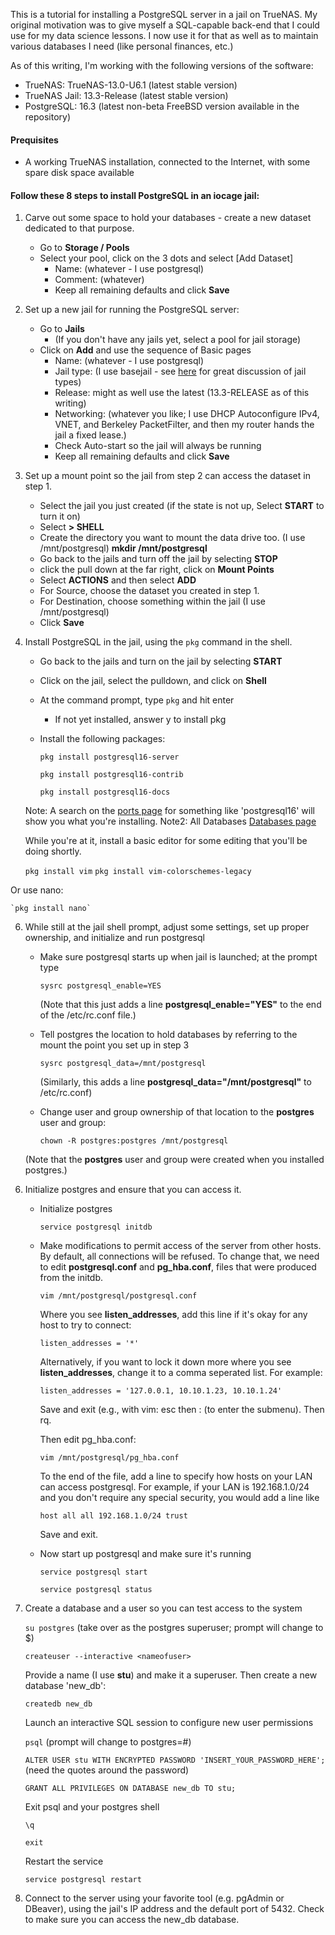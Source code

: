 
This is a tutorial for installing a PostgreSQL server in a jail on TrueNAS.  My original motivation was to give myself a SQL-capable back-end that I could use for my data science lessons.  I now use it for that as well as to maintain various databases I need (like personal finances, etc.)  

As of this writing, I'm working with the following versions of the software:

* TrueNAS:		TrueNAS-13.0-U6.1  (latest stable version)
* TrueNAS Jail:		13.3-Release  (latest stable version)
* PostgreSQL:  	16.3     (latest non-beta FreeBSD version available in the repository)
	
#### Prequisites
* A working TrueNAS installation, connected to the Internet, with some spare disk space available

#### Follow these 8 steps to install PostgreSQL in an iocage jail:

1. Carve out some space to hold your databases - create a new dataset dedicated to that purpose.

	* Go to **Storage / Pools**
	* Select your pool, click on the 3 dots and select [Add Dataset]
		* Name:  (whatever - I use postgresql)
		* Comment:  (whatever)
		* Keep all remaining defaults and click **Save**

2. Set up a new jail for running the PostgreSQL server:

	- Go to **Jails**
		- (If you don't have any jails yet, select a pool for jail storage)
	- Click on **Add** and use the sequence of Basic pages
		- Name:  (whatever - I use postgresql)
		- Jail type:  (I use basejail - see [here](https://www.truenas.com/community/threads/iocage-jail-type-base-jail-vs-clone-which-to-choose.82639/) for great discussion of jail types)
		- Release:  might as well use the latest (13.3-RELEASE as of this writing)
		- Networking: (whatever you like; I use DHCP Autoconfigure IPv4, VNET, and Berkeley PacketFilter, and then my router hands the jail a fixed lease.)
		- Check Auto-start so the jail will always  be running
		- Keep all remaining defaults and click **Save**

3. Set up a mount point so the jail from step 2 can access the dataset in step 1.

	- Select the jail you just created (if the state is not up, Select **START** to turn it on)
 	- Select **> SHELL**
 	- Create the directory you want to mount the data drive too. (I use /mnt/postgresql) **mkdir /mnt/postgresql**
 	- Go back to the jails and turn off the jail by selecting **STOP**
  	- click the pull down at the far right, click on **Mount Points**
 	- Select **ACTIONS** and then select **ADD**
	- For Source, choose the dataset you created in step 1.
	- For Destination, choose something within the jail (I use /mnt/postgresql)
	- Click **Save**

4. Install PostgreSQL in the jail, using the `pkg` command in the shell.

	* Go back to the jails and turn on the jail by selecting **START**
 	* Click on the jail, select the pulldown, and click on **Shell**
	* At the command prompt, type `pkg` and hit enter
		* If not yet installed, answer y to install pkg
	* Install the following packages:
	
		`pkg install postgresql16-server`
		
		`pkg install postgresql16-contrib`
		
		`pkg install postgresql16-docs`
	
	Note:  A search on the [ports page](https://www.freebsd.org/cgi/ports.cgi) for something like 'postgresql16' will show you what you're installing.
	Note2:  All Databases [Databases page](https://cgit.freebsd.org/ports/tree/databases]https://cgit.freebsd.org/ports/tree/databases)

	While you're at it, install a basic editor for some editing that you'll be doing shortly.

	`pkg install vim`
	`pkg install vim-colorschemes-legacy`

Or use nano:

	`pkg install nano`

6. While still at the jail shell prompt, adjust some settings, set up proper ownership, and initialize and run postgresql

	* Make sure postgresql starts up when jail is launched; at the prompt type
	
		`sysrc postgresql_enable=YES`

		(Note that this just adds a line **postgresql_enable="YES"** to the end of the /etc/rc.conf file.)		

	* Tell postgres the location to hold databases by referring to the mount the point you set up in step 3

		`sysrc postgresql_data=/mnt/postgresql`
		
		(Similarly, this adds a line **postgresql_data="/mnt/postgresql"** to /etc/rc.conf)

	* Change user and group ownership of that location to the **postgres** user and group:

		`chown -R postgres:postgres /mnt/postgresql`
		
	(Note that the **postgres** user and group were created when you installed postgres.)


6) Initialize postgres and ensure that you can access it.

	* Initialize postgres

		`service postgresql initdb`

	* Make modifications to permit access of the server from other hosts. By default, all connections will be refused. To change that, we need to edit **postgresql.conf** and **pg_hba.conf**, files that were produced from the initdb.

		`vim /mnt/postgresql/postgresql.conf`
		
		Where  you see **listen_addresses**, add this line if it's okay for any host to try to connect:

		`listen_addresses = '*'`

		Alternatively, if you want to lock it down more where you see **listen_addresses**, change it to a comma seperated list.  For example:

		`listen_addresses = '127.0.0.1, 10.10.1.23, 10.10.1.24'`

		Save and exit (e.g., with vim: esc then : (to enter the submenu).  Then rq<enter>.

		Then edit pg_hba.conf:

		`vim /mnt/postgresql/pg_hba.conf`

		To the end of the file, add a line to specify how hosts on your LAN can access postgresql.  For example, if your LAN is 192.168.1.0/24 and you don't require any special security, you would add a line like
		
		`host all all 192.168.1.0/24 trust`

		Save and exit.

	* Now start up postgresql and make sure it's running

		`service postgresql start`
		
		`service postgresql status`

7. Create a database and a user so you can test access to the system
			
	`su postgres`  (take over as the postgres superuser; prompt will change to $)

	`createuser --interactive <nameofuser>`

	Provide a name (I use **stu**) and make it a superuser.  Then create a new database 'new_db':

	`createdb new_db`

	Launch an interactive SQL session to configure new user permissions
	
	`psql`  (prompt will change to postgres=#)

	`ALTER USER stu WITH ENCRYPTED PASSWORD 'INSERT_YOUR_PASSWORD_HERE';`  (need the quotes around the password)

	`GRANT ALL PRIVILEGES ON DATABASE new_db TO stu;`

	Exit psql and your postgres shell
	
	`\q`
	
	`exit`

	Restart the service
	
	`service postgresql restart`

8. Connect to the server using your favorite tool (e.g. pgAdmin or DBeaver), using the jail's IP address and the default port of 5432. Check to make sure you can access the new_db database.

